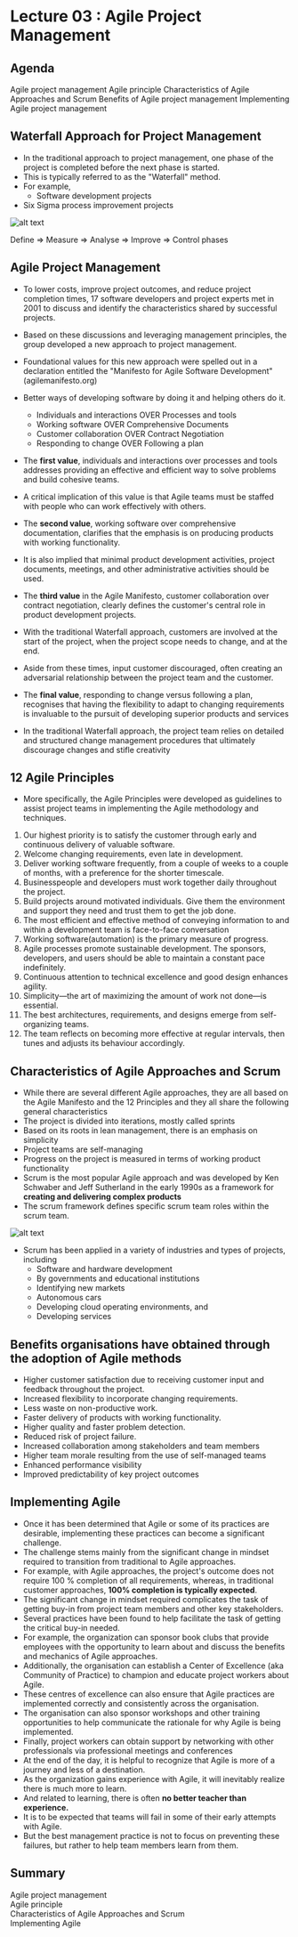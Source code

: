 # Lecture 03 : Agile Project Management

## Agenda
Agile project management
Agile principle
Characteristics of Agile Approaches and Scrum
Benefits of Agile project management
Implementing Agile project management

## Waterfall Approach for Project Management

* In the traditional approach to project
management, one phase of the project is
completed before the next phase is started.
* This is typically referred to as the "Waterfall"
method.
* For example,
    * Software development projects
* Six Sigma process improvement projects

![alt text](image-8.png)

Define => Measure => Analyse => Improve => Control phases

## Agile Project Management

* To lower costs, improve project outcomes, and
reduce project completion times, 17 software
developers and project experts met in 2001 to
discuss and identify the characteristics shared by
successful projects.
* Based on these discussions and leveraging
management principles, the group developed a
new approach to project management.
* Foundational values for this new approach were
spelled out in a declaration entitled the
"Manifesto for Agile Software Development"
(agilemanifesto.org)

* Better ways of developing software by doing it and helping others do it.
  * Individuals and interactions OVER Processes and tools
  * Working software OVER Comprehensive Documents
  * Customer collaboration OVER Contract Negotiation
  * Responding to change OVER Following a plan

* The **first value**, individuals and interactions over processes and tools
addresses providing an effective and efficient way to solve problems
and build cohesive teams.
* A critical implication of this value is that Agile teams must be staffed
with people who can work effectively with others.
* The **second value**, working software over comprehensive
documentation, clarifies that the emphasis is on producing
products with working functionality.
* It is also implied that minimal product development activities,
project documents, meetings, and other administrative activities
should be used.
* The **third value** in the Agile Manifesto, customer
collaboration over contract negotiation, clearly defines
the customer's central role in product development
projects.
* With the traditional Waterfall approach, customers are
involved at the start of the project, when the project
scope needs to change, and at the end.
* Aside from these times,
input
customer
discouraged, often creating an adversarial relationship
between the project team and the customer.
* The **final value**, responding to change versus following
a plan, recognises that having the flexibility to adapt to
changing requirements is invaluable to the pursuit of
developing superior products and services
* In the traditional Waterfall approach, the project team
relies on detailed and structured change management
procedures that ultimately discourage changes and
stifle creativity

## 12 Agile Principles
* More specifically, the Agile Principles were developed as guidelines to assist project
teams in implementing the Agile methodology and techniques.
1. Our highest priority is to satisfy the customer through
early and continuous delivery of valuable software.
2. Welcome changing requirements, even late in
development.
3. Deliver working software frequently, from a couple of weeks to a couple of
months, with a preference for the shorter timescale.
4. Businesspeople and developers must work together daily throughout the
project.
5. Build projects around motivated individuals. Give them the environment
and support they need and trust them to get the job done.
6. The most efficient and effective method of conveying information to and
within a development team is face-to-face conversation
7. Working software(automation) is the primary measure of progress.
8. Agile processes promote sustainable development. The sponsors,
developers, and users should be able to maintain a constant pace
indefinitely.
9. Continuous attention to technical excellence and good design enhances
agility.
10. Simplicity—the art of maximizing the amount of work not done—is
essential.
11. The best architectures, requirements, and designs emerge from self-
organizing teams.
12. The team reflects on becoming more effective at regular intervals, then
tunes and adjusts its behaviour accordingly.

## Characteristics of Agile Approaches and Scrum

* While there are several different Agile approaches,
they are all based on the Agile Manifesto and the 12
Principles and they all share the following general
characteristics
* The project is divided into iterations, mostly called
sprints
* Based on its roots in lean management, there is an emphasis on simplicity
* Project teams are self-managing
* Progress on the project is measured in terms of working product
functionality
* Scrum is the most popular Agile approach and was
developed by Ken Schwaber and Jeff Sutherland in
the early 1990s as a framework for **creating and
delivering complex products**
* The scrum framework defines specific scrum team
roles within the scrum team.

![alt text](image-9.png)

* Scrum has been applied in a variety of industries
and types of projects, including
    * Software and hardware development
    * By governments and educational institutions
    * Identifying new markets
    * Autonomous cars
    * Developing cloud operating environments, and
    * Developing services

## Benefits organisations have obtained through the adoption of Agile methods
* Higher customer satisfaction due to receiving customer input and feedback
throughout the project.
* Increased flexibility to incorporate changing requirements.
* Less waste on non-productive work.
* Faster delivery of products with working functionality.
* Higher quality and faster problem detection.
* Reduced risk of project failure.
* Increased collaboration among stakeholders and team members
* Higher team morale resulting from the use of self-managed teams
* Enhanced performance visibility
* Improved predictability of key project outcomes

## Implementing Agile

* Once it has been determined that Agile or some of its
practices are desirable, implementing these practices can
become a significant challenge.
* The challenge stems mainly from the significant change
in mindset required to transition from traditional to Agile
approaches.
* For example, with Agile approaches, the project's
outcome does not require 100 % completion of all
requirements, whereas,
in traditional
customer
approaches, **100% completion is typically expected**.
* The significant change in mindset required complicates
the task of getting buy-in from project team members
and other key stakeholders.
* Several practices have been found to help facilitate the
task of getting the critical buy-in needed.
* For example, the organization can sponsor book clubs
that provide employees with the opportunity to learn
about and discuss the benefits and mechanics of Agile
approaches.
* Additionally, the organisation can establish a Center of Excellence (aka
Community of Practice) to champion and educate project workers about
Agile.
* These centres of excellence can also ensure that Agile practices are
implemented correctly and consistently across the organisation.
* The organisation can also sponsor workshops and other training opportunities
to help communicate the rationale for why Agile is being implemented.
* Finally, project workers can obtain support by networking with other
professionals via professional meetings and conferences
* At the end of the day, it is helpful to recognize that Agile is more of a journey
and less of a destination.
* As the organization gains experience with Agile, it will inevitably realize there
is much more to learn.
* And related to learning, there is often **no better teacher than experience.**
* It is to be expected that teams will fail in some of their early attempts with
Agile.
* But the best management practice is not to focus on preventing these
failures, but rather to help team members learn from them.

## Summary
Agile project management  
Agile principle   
Characteristics of Agile Approaches and Scrum  
Implementing Agile 
